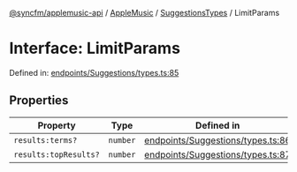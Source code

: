 [@syncfm/applemusic-api](../../../../../../globals.md) / [AppleMusic](../../../index.md) / [SuggestionsTypes](../index.md) / LimitParams

# Interface: LimitParams

Defined in: [endpoints/Suggestions/types.ts:85](https://github.com/sync-fm/applemusic-api/blob/a6a8471d4d51a41f6bd8af9d95c8abf0126e10f4/src/endpoints/Suggestions/types.ts#L85)

## Properties

| Property | Type | Defined in |
| ------ | ------ | ------ |
| <a id="resultsterms"></a> `results:terms?` | `number` | [endpoints/Suggestions/types.ts:86](https://github.com/sync-fm/applemusic-api/blob/a6a8471d4d51a41f6bd8af9d95c8abf0126e10f4/src/endpoints/Suggestions/types.ts#L86) |
| <a id="resultstopresults"></a> `results:topResults?` | `number` | [endpoints/Suggestions/types.ts:87](https://github.com/sync-fm/applemusic-api/blob/a6a8471d4d51a41f6bd8af9d95c8abf0126e10f4/src/endpoints/Suggestions/types.ts#L87) |
